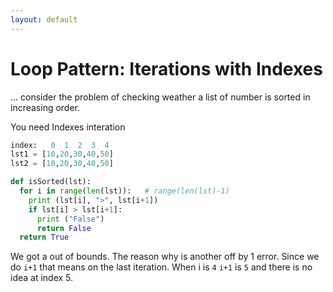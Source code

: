 ```yaml
---
layout: default
---
```

# Loop Pattern: Iterations with Indexes
... consider the problem of checking weather a list of number is sorted in increasing order.

You need Indexes interation

```python
index:   0  1  2  3  4
lst1 = [10,20,30,40,50]
lst2 = [10,20,30,40,50]

def isSorted(lst):
  for i in range(len(lst)):   # range(len(lst)-1)
    print (lst[i], ">", lst[i+1])
    if lst[i] > lst[i+1]:
      print ("False")
      return False
  return True
 ````   

 We got a out of bounds. The reason why is another off by 1 error. Since we do `i+1` that means on the last iteration. When i is `4` `i+1` is `5` and there is no idea at index 5.


